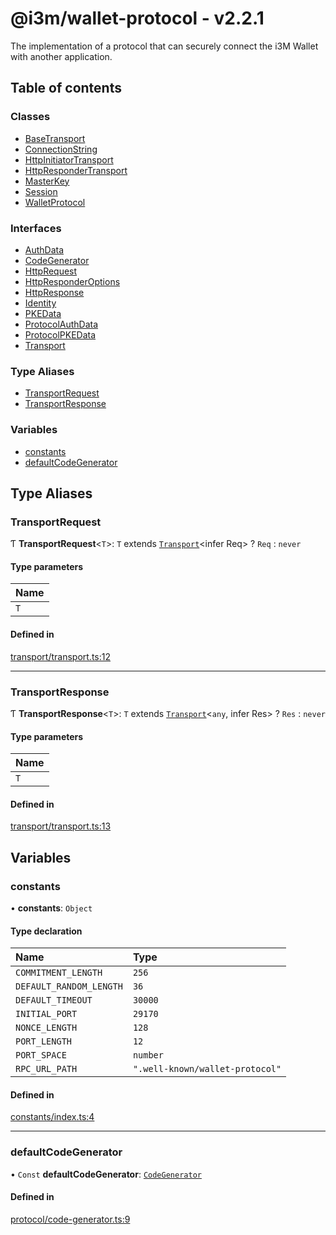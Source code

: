 # @i3m/wallet-protocol - v2.2.1

The implementation of a protocol that can securely connect the i3M Wallet with another application.

## Table of contents

### Classes

- [BaseTransport](classes/BaseTransport.md)
- [ConnectionString](classes/ConnectionString.md)
- [HttpInitiatorTransport](classes/HttpInitiatorTransport.md)
- [HttpResponderTransport](classes/HttpResponderTransport.md)
- [MasterKey](classes/MasterKey.md)
- [Session](classes/Session.md)
- [WalletProtocol](classes/WalletProtocol.md)

### Interfaces

- [AuthData](interfaces/AuthData.md)
- [CodeGenerator](interfaces/CodeGenerator.md)
- [HttpRequest](interfaces/HttpRequest.md)
- [HttpResponderOptions](interfaces/HttpResponderOptions.md)
- [HttpResponse](interfaces/HttpResponse.md)
- [Identity](interfaces/Identity.md)
- [PKEData](interfaces/PKEData.md)
- [ProtocolAuthData](interfaces/ProtocolAuthData.md)
- [ProtocolPKEData](interfaces/ProtocolPKEData.md)
- [Transport](interfaces/Transport.md)

### Type Aliases

- [TransportRequest](API.md#transportrequest)
- [TransportResponse](API.md#transportresponse)

### Variables

- [constants](API.md#constants)
- [defaultCodeGenerator](API.md#defaultcodegenerator)

## Type Aliases

### TransportRequest

Ƭ **TransportRequest**<`T`\>: `T` extends [`Transport`](interfaces/Transport.md)<infer Req\> ? `Req` : `never`

#### Type parameters

| Name |
| :------ |
| `T` |

#### Defined in

[transport/transport.ts:12](https://gitlab.com/i3-market/code/wp3/t3.2/i3m-wallet-monorepo/-/blob/561c6f7/packages/wallet-protocol/src/ts/transport/transport.ts#L12)

___

### TransportResponse

Ƭ **TransportResponse**<`T`\>: `T` extends [`Transport`](interfaces/Transport.md)<`any`, infer Res\> ? `Res` : `never`

#### Type parameters

| Name |
| :------ |
| `T` |

#### Defined in

[transport/transport.ts:13](https://gitlab.com/i3-market/code/wp3/t3.2/i3m-wallet-monorepo/-/blob/561c6f7/packages/wallet-protocol/src/ts/transport/transport.ts#L13)

## Variables

### constants

• **constants**: `Object`

#### Type declaration

| Name | Type |
| :------ | :------ |
| `COMMITMENT_LENGTH` | ``256`` |
| `DEFAULT_RANDOM_LENGTH` | ``36`` |
| `DEFAULT_TIMEOUT` | ``30000`` |
| `INITIAL_PORT` | ``29170`` |
| `NONCE_LENGTH` | ``128`` |
| `PORT_LENGTH` | ``12`` |
| `PORT_SPACE` | `number` |
| `RPC_URL_PATH` | ``".well-known/wallet-protocol"`` |

#### Defined in

[constants/index.ts:4](https://gitlab.com/i3-market/code/wp3/t3.2/i3m-wallet-monorepo/-/blob/561c6f7/packages/wallet-protocol/src/ts/constants/index.ts#L4)

___

### defaultCodeGenerator

• `Const` **defaultCodeGenerator**: [`CodeGenerator`](interfaces/CodeGenerator.md)

#### Defined in

[protocol/code-generator.ts:9](https://gitlab.com/i3-market/code/wp3/t3.2/i3m-wallet-monorepo/-/blob/561c6f7/packages/wallet-protocol/src/ts/protocol/code-generator.ts#L9)
